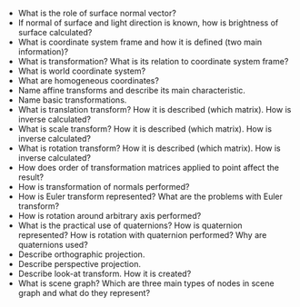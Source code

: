 
* What is the role of surface normal vector?
* If normal of surface and light direction is known, how is brightness of surface calculated?
* What is coordinate system frame and how it is defined (two main information)?
* What is transformation? What is its relation to coordinate system frame?
* What is world coordinate system?
* What are homogeneous coordinates?
* Name affine transforms and describe its main characteristic.
* Name basic transformations.
* What is translation transform? How it is described (which matrix). How is inverse calculated?
* What is scale transform? How it is described (which matrix). How is inverse calculated?
* What is rotation transform? How it is described (which matrix). How is inverse calculated?
* How does order of transformation matrices applied to point affect the result?
* How is transformation of normals performed?
* How is Euler transform represented? What are the problems with Euler transform?
* How is rotation around arbitrary axis performed?
* What is the practical use of quaternions? How is quaternion represented? How is rotation with quaternion performed? Why are quaternions used?
* Describe orthographic projection.
* Describe perspective projection.
* Describe look-at transform. How it is created?
* What is scene graph? Which are three main types of nodes in scene graph and what do they represent?

